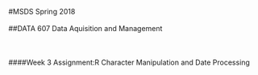 #MSDS Spring 2018 <br/><br/>
##DATA 607 Data Aquisition and Management<br/><br/><br/><br/>
####Week 3 Assignment:R Character Manipulation and Date Processing
